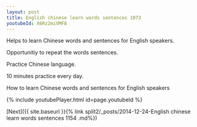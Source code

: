 ```yaml
---
layout: post
title: English chinese learn words sentences 1073 
youtubeId: X6Rz2miVMF8
---
```

 
 
Helps to learn Chinese words and sentences for English speakers.

Opportunitiy to repeat the words sentences. 

Practice Chinese language. 
 
10 minutes practice every day. 
 
How to learn Chinese words and sentences for English speakers 
 
{% include youtubePlayer.html id=page.youtubeId %}
 
 
[Next]({{ site.baseurl }}{% link  split2/_posts/2014-12-24-English chinese learn words sentences 1154 .md%})
 
